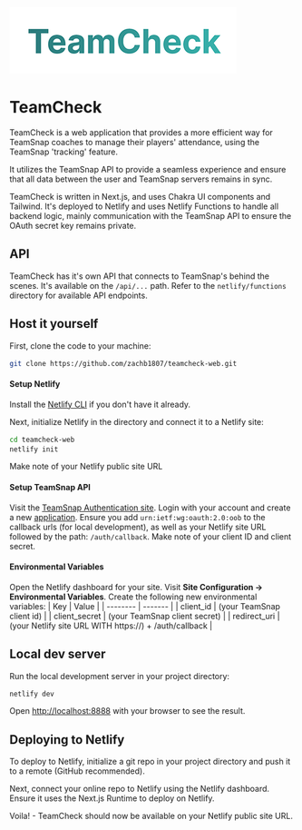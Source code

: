 ![TeamCheck logo](/public/logo.png)

# TeamCheck
TeamCheck is a web application that provides a more efficient way for TeamSnap coaches to manage their players' attendance, using the TeamSnap 'tracking' feature.

It utilizes the TeamSnap API to provide a seamless experience and ensure that all data between the user and TeamSnap servers remains in sync.

TeamCheck is written in Next.js, and uses Chakra UI components and Tailwind. It's deployed to Netlify and uses Netlify Functions to handle all backend logic, mainly communication with the TeamSnap API to ensure the OAuth secret key remains private. 

## API
TeamCheck has it's own API that connects to TeamSnap's behind the scenes. It's available on the ```/api/...``` path. Refer to the ```netlify/functions``` directory for available API endpoints.

## Host it yourself

First, clone the code to your machine:
```bash
git clone https://github.com/zachb1807/teamcheck-web.git
```

#### Setup Netlify
Install the [Netlify CLI](https://docs.netlify.com/cli/get-started/) if you don't have it already.

Next, initialize Netlify in the directory and connect it to a Netlify site:
```bash
cd teamcheck-web
netlify init
```
Make note of your Netlify public site URL

#### Setup TeamSnap API
Visit the [TeamSnap Authentication site](https://auth.teamsnap.com/). Login with your account and create a new [application](https://auth.teamsnap.com/oauth/applications).
Ensure you add ``urn:ietf:wg:oauth:2.0:oob`` to the callback urls (for local development), as well as your Netlify site URL followed by the path: ``/auth/callback``. Make note of your client ID and client secret.

#### Environmental Variables
Open the Netlify dashboard for your site.
Visit **Site Configuration -> Environmental Variables**. Create the following new environmental variables:
| Key    | Value |
| -------- | ------- |
| client_id  | (your TeamSnap client id)    |
| client_secret | (your TeamSnap client secret)    |
| redirect_uri    | (your Netlify site URL WITH https://) + /auth/callback    |



## Local dev server
Run the local development server in your project directory:

```bash
netlify dev
```

Open [http://localhost:8888](http://localhost:8888) with your browser to see the result.

## Deploying to Netlify
To deploy to Netlify, initialize a git repo in your project directory and push it to a remote (GitHub recommended). 

Next, connect your online repo to Netlify using the Netlify dashboard. Ensure it uses the Next.js Runtime to deploy on Netlify. 

Voila! - TeamCheck should now be available on your Netlify public site URL.
